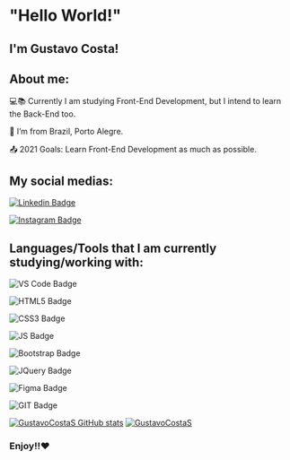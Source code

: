 # "Hello World!"

 

## I'm Gustavo Costa!

## About me:

:computer::books: Currently I am studying Front-End Development, but I intend to learn the Back-End too.

:house_with_garden: I’m from Brazil, Porto Alegre.

:outbox_tray: 2021 Goals: Learn Front-End Development as much as possible.

## My social medias:

[![Linkedin Badge](https://img.shields.io/badge/LinkedIn-0077B5?style=for-the-badge&logo=linkedin&logoColor=white&link=https://www.linkedin.com/in/gustavo-costa-da-silva-3a3a68212/)](https://www.linkedin.com/in/gustavo-costa-da-silva-3a3a68212/)

[![Instagram Badge](https://img.shields.io/badge/Instagram-E4405F?style=for-the-badge&logo=instagram&logoColor=white&link=https://www.instagram.com/_gustavo.costaa_/)](https://www.instagram.com/_gustavo.costaa_/)

## Languages/Tools that I am currently studying/working with:

![VS Code Badge](https://img.shields.io/badge/Visual_Studio_Code-0078D4?style=for-the-badge&logo=visual%20studio%20code&logoColor=white)

![HTML5 Badge](https://img.shields.io/badge/HTML5-E34F26?style=for-the-badge&logo=html5&logoColor=white)

![CSS3 Badge](https://img.shields.io/badge/CSS3-1572B6?style=for-the-badge&logo=css3&logoColor=white)

![JS Badge](https://img.shields.io/badge/JavaScript-323330?style=for-the-badge&logo=javascript&logoColor=F7DF1E)

![Bootstrap Badge](https://img.shields.io/badge/Bootstrap-563D7C?style=for-the-badge&logo=bootstrap&logoColor=white)

![JQuery Badge](https://img.shields.io/badge/jQuery-0769AD?style=for-the-badge&logo=jquery&logoColor=white)

![Figma Badge](https://img.shields.io/badge/Figma-F24E1E?style=for-the-badge&logo=figma&logoColor=white)

![GIT Badge](https://img.shields.io/badge/Git-F05032?style=for-the-badge&logo=git&logoColor=white)

[![GustavoCostaS GitHub stats](https://github-readme-stats.vercel.app/api?username=GustavoCostaS&theme=merko)](https://github.com/GustavoCostaS/github-readme-stats)
[![GustavoCostaS](https://github-readme-stats.vercel.app/api/top-langs/?username=GustavoCostaS&hide=html&layout=compact=true&theme=merko)](https://github.com/GustavoCostaS/)

### Enjoy!!:heart:
